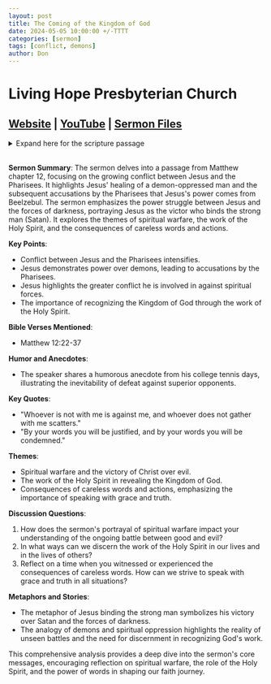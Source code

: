 ```yaml
---
layout: post
title: The Coming of the Kingdom of God
date: 2024-05-05 10:00:00 +/-TTTT
categories: [sermon]
tags: [conflict, demons]
author: Don
---
```

# Living Hope Presbyterian Church 

## [Website](https://www.livinghopepresbyterian.org/) | [YouTube](https://www.youtube.com/@LivingHopePresbyterianChurch) | [Sermon Files](https://github.com/jobian-ai/LHP-Sermons/tree/main/sermons/2024/24-05-05)

<details closed>
  <summary>Expand here for the scripture passage</summary>
<br/><br/><b>Matthew 12</b>
<br/><br/><i>
Matthew 12: 
22 Then a demon-oppressed man who was blind and mute was brought to him, and he healed him, so that the man spoke and saw. 23 And all the people were amazed, and said, “Can this be the Son of David?” 24 But when the Pharisees heard it, they said, “It is only by Beelzebul, the prince of demons, that this man casts out demons.” 25 Knowing their thoughts, he said to them, “Every kingdom divided against itself is laid waste, and no city or house divided against itself will stand. 26 And if Satan casts out Satan, he is divided against himself. How then will his kingdom stand? 27 And if I cast out demons by Beelzebul, by whom do your sons cast them out? Therefore they will be your judges. 28 But if it is by the Spirit of God that I cast out demons, then the kingdom of God has come upon you. 29 Or how can someone enter a strong man’s house and plunder his goods, unless he first binds the strong man? Then indeed he may plunder his house. 30 Whoever is not with me is against me, and whoever does not gather with me scatters. 31 Therefore I tell you, every sin and blasphemy will be forgiven people, but the blasphemy against the Spirit will not be forgiven. 32 And whoever speaks a word against the Son of Man will be forgiven, but whoever speaks against the Holy Spirit will not be forgiven, either in this age or in the age to come.<br/><br/>
33 “Either make the tree good and its fruit good, or make the tree bad and its fruit bad, for the tree is known by its fruit. 34 You brood of vipers! How can you speak good, when you are evil? For out of the abundance of the heart the mouth speaks. 35 The good person out of his good treasure brings forth good, and the evil person out of his evil treasure brings forth evil. 36 I tell you, on the day of judgment people will give account for every careless word they speak, 37 for by your words you will be justified, and by your words you will be condemned.”
<br/><br/></i>
ESV: The Holy Bible, English Standard Version ©2011 Crossway Bibles, a division of Good News Publishers.  All rights reserved.
<br/><br/>
</details>
<br/>

**Sermon Summary**:
The sermon delves into a passage from Matthew chapter 12, focusing on the growing conflict between Jesus and the Pharisees. It highlights Jesus' healing of a demon-oppressed man and the subsequent accusations by the Pharisees that Jesus's power comes from Beelzebul. The sermon emphasizes the power struggle between Jesus and the forces of darkness, portraying Jesus as the victor who binds the strong man (Satan). It explores the themes of spiritual warfare, the work of the Holy Spirit, and the consequences of careless words and actions.

**Key Points**:
- Conflict between Jesus and the Pharisees intensifies.
- Jesus demonstrates power over demons, leading to accusations by the Pharisees.
- Jesus highlights the greater conflict he is involved in against spiritual forces.
- The importance of recognizing the Kingdom of God through the work of the Holy Spirit.

**Bible Verses Mentioned**:
- Matthew 12:22-37

**Humor and Anecdotes**:
- The speaker shares a humorous anecdote from his college tennis days, illustrating the inevitability of defeat against superior opponents.

**Key Quotes**:
- "Whoever is not with me is against me, and whoever does not gather with me scatters."
- "By your words you will be justified, and by your words you will be condemned."

**Themes**:
- Spiritual warfare and the victory of Christ over evil.
- The work of the Holy Spirit in revealing the Kingdom of God.
- Consequences of careless words and actions, emphasizing the importance of speaking with grace and truth.

**Discussion Questions**:
1. How does the sermon's portrayal of spiritual warfare impact your understanding of the ongoing battle between good and evil?
2. In what ways can we discern the work of the Holy Spirit in our lives and in the lives of others?
3. Reflect on a time when you witnessed or experienced the consequences of careless words. How can we strive to speak with grace and truth in all situations?

**Metaphors and Stories**:
- The metaphor of Jesus binding the strong man symbolizes his victory over Satan and the forces of darkness.
- The analogy of demons and spiritual oppression highlights the reality of unseen battles and the need for discernment in recognizing God's work.

This comprehensive analysis provides a deep dive into the sermon's core messages, encouraging reflection on spiritual warfare, the role of the Holy Spirit, and the power of words in shaping our faith journey.
